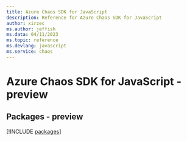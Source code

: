 ```yaml
---
title: Azure Chaos SDK for JavaScript
description: Reference for Azure Chaos SDK for JavaScript
author: xirzec
ms.author: jeffish
ms.data: 04/11/2023
ms.topic: reference
ms.devlang: javascript
ms.service: chaos
---
```

# Azure Chaos SDK for JavaScript - preview
## Packages - preview
[!INCLUDE [packages](chaos-index.md)]
